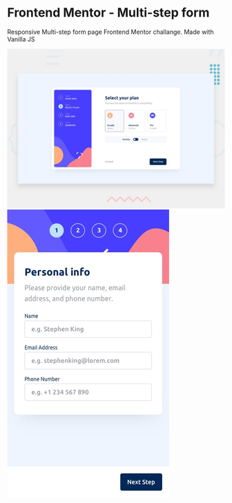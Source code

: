 # Frontend Mentor - Multi-step form

Responsive Multi-step form page Frontend Mentor challange.
Made with Vanilla JS

![Design preview for the Multi-step form coding challenge](./design/desktop-preview.jpg)
![Design preview for the Multi-step form coding challenge](./design/mobile-design-step-1.jpg)
